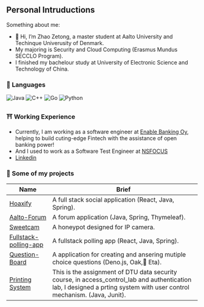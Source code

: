## Personal Intruductions
Something about me:
- 👋 Hi, I’m Zhao Zetong, a master student at Aalto University and Techinque Univerusity of Denmark. 
- My majoring is Security and Cloud Computing (Erasmus Mundus SECCLO Program). 
- I finished my bachelour study at University of Electronic Science and Technology of China.

### 👻 Languages
![Java](https://img.shields.io/badge/-Java-FC801D?style=flat&logo=java&logoColor=white)
![C++](https://img.shields.io/badge/-JavaScript-FE2857?style=flat&logo=JavaScript%2B%2B&logoColor=white)
![Go](https://img.shields.io/badge/-Haxe-087CFA?style=flat&logo=Haxe&logoColor=white)
![Python](https://img.shields.io/badge/-Python-FDB60D?style=flat&logo=python&logoColor=white)

### ⛩️ Working Experience
- Currently, I am working as a software engineer at [Enable Banking Oy](https://enablebanking.com/), helping to build cuting-edge Fintech with the assistance of open banking power!
- And I used to work as a Software Test Engineer at [NSFOCUS](https://nsfocusglobal.com/)
- [Linkedin](https://www.linkedin.com/in/zetong-zhao-3286b71b8/)

### 🚌 Some of my projects
| Name                                                   | Brief                                                 |
| ----------------------------------------------------------------  | ----------------------------------------------------- |
| [Hoaxify](https://github.com/Agachily/tdd-spring-reacet) | A full stack social application (React, Java, Spring). |
| [Aalto-Forum](https://github.com/Agachily/aalto-forum) | A forum application (Java, Spring, Thymeleaf). |
| [Sweetcam](https://github.com/Agachily/sweetcam) |   A honeypot designed for IP camera.  |
| [Fullstack-polling-app](https://github.com/Agachily/fullstack-polling-app) |  A fullstack polling app (React, Java, Spring).  |
| [Question-Board](https://github.com/Agachily/web-software-dev/tree/master/Project-2) |  A  application for creating and ansering mutiple choice questions (Deno.js, Oak,🔧 Eta).  |
| [Printing System](https://github.com/secclo-dtu-21/datasec) |  This is the assignment of DTU data security course, in access_control_lab and authentication lab, I designed a prting system with user control mechanism. (Java, Junit).  |


<!---
Agachily/Agachily is a ✨ special ✨ repository because its `README.md` (this file) appears on your GitHub profile.
You can click the Preview link to take a look at your changes.
--->
